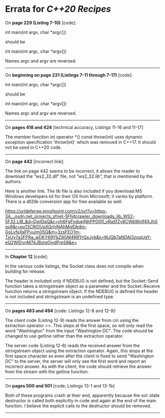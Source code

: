 # Errata for *C++20 Recipes*

On **page 229 (Listing 7-10)** [code]:
 
int main(int argv, char *argc[])

should be

int main(int argc, char *argv[])

Names argc and argv are reversed.

***

On **beginning on page 231 (Listings 7-11 through 7-17)** [code]:
 
int main(int argv, char *argc[])

should be

int main(int argc, char *argv[])

Names argc and argv are reversed.

***
On **pages 418 and 424** [technical accuracy, Listings 11-16 and 11-17]

The member function
    int operator *() const throw(int)
uses dynamic exception specification 'throw(int)' which was removed in C++17. It should not be used in C++20 code.

***
On **page 442** [incorrect link]:
 
The link on page 442 seems to be incorrect, it allows the reader to download the “ws2_32.*dll*” 
file, not “ws2_32.*lib*”, that is mentioned by the authors.

Here is another link.  The lib file is also included if you download MS Windows developers kit for their OS from Microsoft; it varies by platform.  There is a dll2lib conversion app for free available as well.

https://urldefense.proofpoint.com/v2/url?u=https-3A__osdn.net_projects_sfnet-5Fhitcrawler_downloads_lib_WS2-5F32.LIB_&d=DwIDaQ&c=vh6FgFnduejNhPPD0fl_yRaSfZy8CWbWnIf4XJhSqx8&r=po13CRlOUpXQrhiNAhMqlDkdm-GoLvfsXaFPvuim0SQ&m=3zsFEO1m-TxUy7a2FPRa_wDKY69YbZ8GM4RRYrQxJyk&s=WJQb7aNDAI3zpqUeY-eQ2WlDvnM74JBztgGjydPreS8&e=


***

In **Chapter 12** [code]:
 
In the various code listings, the Socket class does not compile when building for release.

The <sstream> header is included only if NDEBUG is not defined, but the Socket::Send function takes a stringstream object as a parameter and the Socket::Receive function returns a stringstream object. If the NDEBUG is defined the <sstream> header is not included and stringstream is an undefined type.

***

On **pages 483 and 494** [code: Listings 12-8 and 12-9]:
 
The client code (Listing 12-9) reads the answer from cin using the extraction operator >>. This stops at the first space, so will only read the word "Washington" from the input "Washington DC". The code should be changed to use getline rather than the extraction operator.

The server code (Listing 12-8) reads the received answer from the stringstream object using the extraction operator. Again, this stops at the first space character so even after the client is fixed to send "Washington DC" to the server, the server will only see the first word and report an incorrect answer. As with the client, the code should retrieve the answer from the stream with the getline function.

***
On **pages 500 and 501** [code; Listings 13-1 and 13-1b]

Both of these programs crash at their end, apparently because the sol::state destructor is called both explicitly in code and again at the end of the main function. I believe the explicit calls to the destructor should be removed.

***
